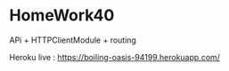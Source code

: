 # HomeWork40
APi + HTTPClientModule + routing

Heroku live : https://boiling-oasis-94199.herokuapp.com/
